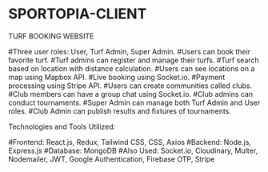 # SPORTOPIA-CLIENT

TURF BOOKING WEBSITE

#Three user roles: User, Turf Admin, Super Admin.
#Users can book their favorite turf.
#Turf admins can register and manage their turfs.
#Turf search based on location with distance calculation.
#Users can see locations on a map using Mapbox API.
#Live booking using Socket.io.
#Payment processing using Stripe API.
#Users can create communities called clubs.
#Club members can have a group chat using Socket.io.
#Club admins can conduct tournaments.
#Super Admin can manage both Turf Admin and User roles.
#Club Admin can publish results and fixtures of tournaments.

Technologies and Tools Utilized:

#Frontend: React.js, Redux, Tailwind CSS, CSS, Axios
#Backend: Node.js, Express.js
#Database: MongoDB
#Also Used: Socket.io, Cloudinary, Multer, Nodemailer, JWT, Google Authentication, Firebase OTP, Stripe
